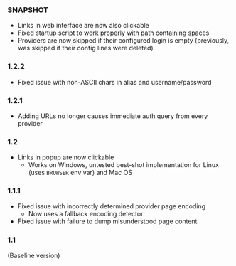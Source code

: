 ### SNAPSHOT
* Links in web interface are now also clickable
* Fixed startup script to work properly with path containing spaces
* Providers are now skipped if their configured login is empty
(previously, was skipped if their config lines were deleted)

### 1.2.2
* Fixed issue with non-ASCII chars in alias and username/password

### 1.2.1
* Adding URLs no longer causes immediate auth query from every provider

### 1.2
* Links in popup are now clickable
  * Works on Windows, untested best-shot implementation for Linux (uses `BROWSER` env var) and Mac OS

### 1.1.1
* Fixed issue with incorrectly determined provider page encoding
  * Now uses a fallback encoding detector
* Fixed issue with failure to dump misunderstood page content

### 1.1
(Baseline version)
